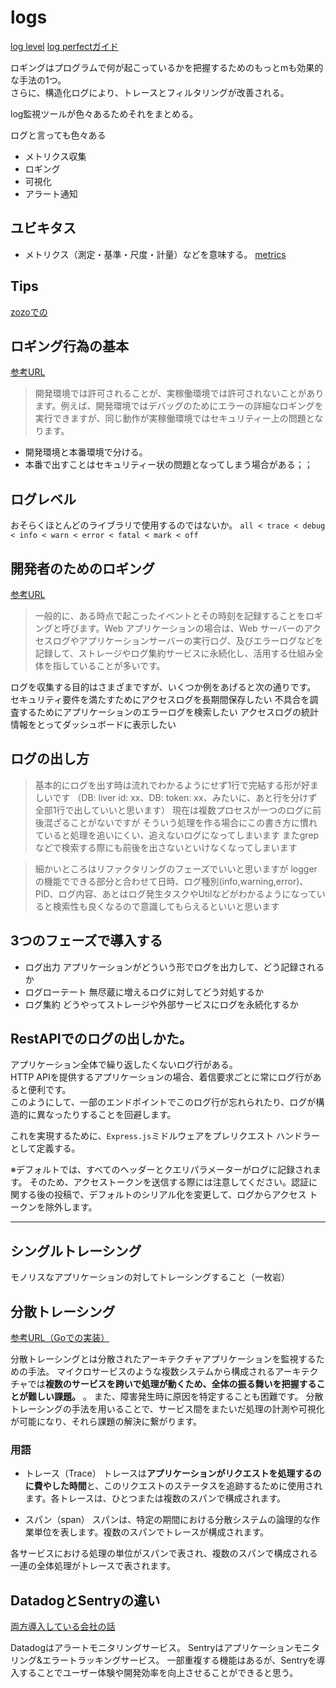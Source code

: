 # logs
[log level](https://en.wikipedia.org/wiki/Syslog#Severity_level)
[log perfectガイド](https://betterstack.com/community/guides/logging/how-to-install-setup-and-use-pino-to-log-node-js-applications/)

ロギングはプログラムで何が起こっているかを把握するためのもっとmも効果的な手法の1つ。  
さらに、構造化ログにより、トレースとフィルタリングが改善される。


log監視ツールが色々あるためそれをまとめる。

ログと言っても色々ある
- メトリクス収集
- ロギング
- 可視化
- アラート通知

## ユビキタス

- メトリクス（測定・基準・尺度・計量）などを意味する。
[metrics](https://e-words.jp/w/%E3%83%A1%E3%83%88%E3%83%AA%E3%82%AF%E3%82%B9.html)

## Tips
[zozoでの](https://techblog.zozo.com/entry/zozotown-backend-monitoring)

## ロギング行為の基本
[参考URL](https://expressjs.com/ja/advanced/best-practice-security.html)

>開発環境では許可されることが、実稼働環境では許可されないことがあります。例えば、開発環境ではデバッグのためにエラーの詳細なロギングを実行できますが、同じ動作が実稼働環境ではセキュリティー上の問題となります。

- 開発環境と本番環境で分ける。
- 本番で出すことはセキュリティー状の問題となってしまう場合がある；；

## ログレベル

おそらくほとんどのライブラリで使用するのではないか。
`all < trace < debug < info < warn < error < fatal < mark < off`

## 開発者のためのロギング
[参考URL](https://qiita.com/yukin01/items/33f20fc6efef3e783c85)

>一般的に、ある時点で起こったイベントとその時刻を記録することをロギングと呼びます。Web アプリケーションの場合は、Web サーバーのアクセスログやアプリケーションサーバーの実行ログ、及びエラーログなどを記録して、ストレージやログ集約サービスに永続化し、活用する仕組み全体を指していることが多いです。

ログを収集する目的はさまざまですが、いくつか例をあげると次の通りです。
セキュリティ要件を満たすためにアクセスログを長期間保存したい
不具合を調査するためにアプリケーションのエラーログを検索したい
アクセスログの統計情報をとってダッシュボードに表示したい

## ログの出し方

>基本的にログを出す時は流れでわかるようにせず1行で完結する形が好ましいです
>（DB: liver id: xx、DB: token: xx、みたいに、あと行を分けず全部1行で出していいと思います）
>現在は複数プロセスが一つのログに前後混ざることがないですが
>そういう処理を作る場合にこの書き方に慣れていると処理を追いにくい、追えないログになってしまいます
>またgrepなどで検索する際にも前後を出さないといけなくなってしまいます

>細かいところはリファクタリングのフェーズでいいと思いますが
>loggerの機能でできる部分と合わせて日時、ログ種別(info,warning,error)、PID、ログ内容、あとはログ発生タスクやUtilなどがわかるようになっていると検索性も良くなるので意識してもらえるといいと思います

## 3つのフェーズで導入する

- ログ出力
アプリケーションがどういう形でログを出力して、どう記録されるか
- ログローテート
無尽蔵に増えるログに対してどう対処するか
- ログ集約
どうやってストレージや外部サービスにログを永続化するか

## RestAPIでのログの出しかた。

アプリケーション全体で繰り返したくないログ行がある。  
HTTP APIを提供するアプリケーションの場合、着信要求ごとに常にログ行があると便利です。  
このようにして、一部のエンドポイントでこのログ行が忘れられたり、ログが構造的に異なったりすることを回避します。

これを実現するために、`Express.js`ミドルウェアをプレリクエスト ハンドラーとして定義する。

※デフォルトでは、すべてのヘッダーとクエリパラメーターがログに記録されます。
そのため、アクセストークンを送信する際には注意してください。認証に関する後の投稿で、デフォルトのシリアル化を変更して、ログからアクセス トークンを除外します。








---

## シングルトレーシング

モノリスなアプリケーションの対してトレーシングすること（一枚岩）

## 分散トレーシング
[参考URL（Goでの実装）](https://tech.every.tv/entry/2021/12/14/120000)

分散トレーシングとは分散されたアーキテクチャアプリケーションを監視するための手法。
マイクロサービスのような複数システムから構成されるアーキテクチャでは**複数のサービスを跨いで処理が動くため、全体の振る舞いを把握することが難しい課題。**
。 また、障害発生時に原因を特定することも困難です。 分散トレーシングの手法を用いることで、サービス間をまたいだ処理の計測や可視化が可能になり、それら課題の解決に繋がります。


### 用語

- トレース（Trace）
    トレースは**アプリケーションがリクエストを処理するのに費やした時間**と、このリクエストのステータスを追跡するために使用されます。各トレースは、ひとつまたは複数のスパンで構成されます。

- スパン（span）
    スパンは、特定の期間における分散システムの論理的な作業単位を表します。複数のスパンでトレースが構成されます。

各サービスにおける処理の単位がスパンで表され、複数のスパンで構成される一連の全体処理がトレースで表されます。

## DatadogとSentryの違い
[両方導入している会社の話](https://tech.visasq.com/optimize-operation/)

Datadogはアラートモニタリングサービス。
Sentryはアプリケーションモニタリング&エラートラッキングサービス。
一部重複する機能はあるが、Sentryを導入することでユーザー体験や開発効率を向上させることができると思う。



